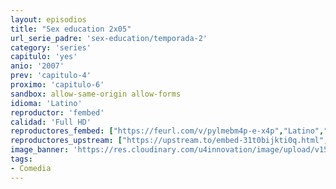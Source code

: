 ```yaml
---
layout: episodios
title: "Sex education 2x05"
url_serie_padre: 'sex-education/temporada-2'
category: 'series'
capitulo: 'yes'
anio: '2007'
prev: 'capitulo-4'
proximo: 'capitulo-6'
sandbox: allow-same-origin allow-forms
idioma: 'Latino'
reproductor: 'fembed'
calidad: 'Full HD'
reproductores_fembed: ["https://feurl.com/v/pylmebm4p-e-x4p","Latino","https://mstream.website/fj0u6qu8zxbe","Latino","https://gdriveplayer.co/embed2.php?link=MtusE5BpzFwNUB%252BWwakS8wBGGn9r7B0nvm%252BCU4cPkbhpqKhRoX1gfZNQDvLIxQ46Qel%252B7BdbRIqmKgFvd5CP5j1iD2hMqu1m0AY8SA1NRl2qGqhQKxpbECwg9K9X0Sd%252BULjEKbo3qhI8cL9yX9k3eJH4KcfmtQQLVay290dYYYdfZSJVhWSqL%252BR%252BB%252BeNBti2B0wE%252BIR%252Bs8ULyL3aKIvrNn","Latino"]
reproductores_upstream: ["https://upstream.to/embed-31t0bijkti0q.html","Latino","https://upstream.to/embed-lyadkbhmdpn0.html","Latino"]
image_banner: 'https://res.cloudinary.com/u4innovation/image/upload/v1565906678/sex-poster-min_yeylaj.jpg'
tags:
- Comedia
---
```












